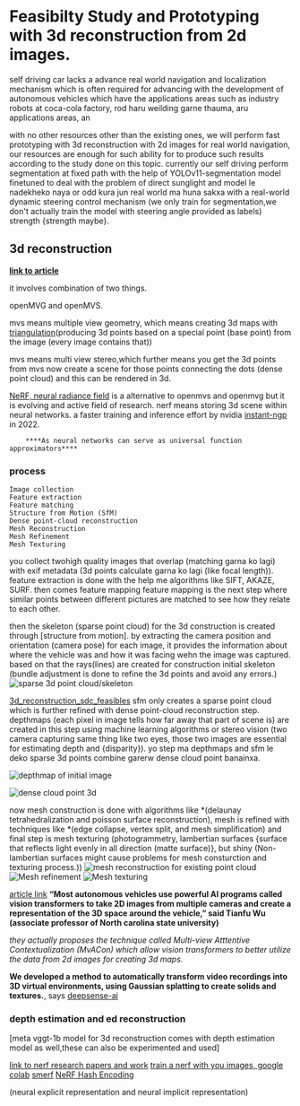# Feasibilty Study and Prototyping with 3d reconstruction from 2d images. 

self driving car lacks a advance real world navigation and localization mechanism which is often required for advancing with the development of autonomous vehicles which have the applications areas such as industry robots at coca-cola factory, rod haru weilding garne thauma, aru applications areas, an



with no other resources other than the existing ones, we will perform fast prototyping with 3d reconstruction with 2d images for real world navigation, our resources are enough for such ability for to produce such results according to the study done on this topic. currently our self driving perform segmentation at fixed path with the help of YOLOv11-segmentation model finetuned to deal with the problem of direct sunglight and model le nadekheko naya or odd kura jun real world ma huna sakxa with a real-world dynamic steering control mechanism (we only train for segmentation,we don't actually train the model with steering angle provided as labels) strength {strength maybe}.



## 3d reconstruction

**[link to article](https://medium.com/@popovici.cristina211/3d-reconstruction-from-2d-images-using-openmvg-and-openmvs-b23bc7adb616)**


it involves combination of  two things. 

openMVG and openMVS.

mvs means multiple view geometry, which means creating 3d maps with [triangulation](https://en.wikipedia.org/wiki/Triangulation)(producing 3d points based on a special point (base point) from the image (every image contains that))  

mvs means multi view stereo,which further means you get the 3d points from mvs now create a scene for those points connecting the dots (dense point cloud) and this can be rendered in 3d.  

[NeRF, neural radiance field](https://huggingface.co/learn/computer-vision-course/unit8/nerf) is a alternative to openmvs and openmvg but it is  evolving and active field of research. 
nerf means storing 3d scene within neural networks. a faster training and inference effort by nvidia [instant-ngp](https://nvlabs.github.io/instant-ngp/) in 2022.


        ****As neural networks can serve as universal function approximators****

### process 

    Image collection
    Feature extraction
    Feature matching
    Structure from Motion (SfM)
    Dense point-cloud reconstruction
    Mesh Reconstruction
    Mesh Refinement
    Mesh Texturing


you collect twohigh quality images that overlap (matching garna ko lagi) with exif metadata (3d points calculate garna ko lagi (like focal length)). feature extraction is done with the help me algorithms like SIFT, AKAZE, SURF. then comes feature mapping 
feature mapping is the next step where similar points between different pictures are matched to see how they relate to each other. 

then the skeleton (sparse point cloud) for the 3d construction is created through [structure from motion]. by extracting the camera position and orientation (camera pose) for each image, it provides the information about where the vehicle was and how it was facing wehn the image was captured. based on that the rays(lines) are created for construction initial skeleton
    (bundle adjustment is done to refine the 3d points and avoid any errors.)
![sparse 3d point cloud/skeleton](image-3.png)


[3d_reconstruction_sdc_feasibles](#depth-estimation-and-ed-reconstruction) sfm only creates a sparse point cloud which is further refined with dense point-cloud reconstruction step. depthmaps (each pixel in image tells how far away that part of scene is) are created in this step using machine learning algorithms or stereo vision (two camera capturing same thing like two eyes, those two images are essential for estimating depth and {disparity}). yo step ma depthmaps and sfm le deko sparse 3d points combine garerw dense cloud point banainxa. 

![depthmap of initial image](image-1.png)

![dense cloud point 3d](image-2.png)


now mesh construction is done with algorithms like *(delaunay tetrahedralization and poisson surface reconstruction), mesh is refined with techniques like *(edge collapse, vertex split, and mesh simplification) and final step is mesh texturing (photogrammetry, lambertian surfaces {surface that reflects light evenly in all direction (matte surface)}, but shiny (Non-lambertian surfaces might cause problems for mesh consturction and texturing process.))
![mesh reconstruction for existing point cloud](image.png)
![Mesh refinement](image-4.png)
![Mesh texturing](image-5.png)



[article link](https://www.theengineer.co.uk/content/news/3d-mapping-technique-could-improve-navigation-for-autonomous-vehicles/)
**“Most autonomous vehicles use powerful AI programs called vision transformers to take 2D images from multiple cameras and create a representation of the 3D space around the vehicle,” said Tianfu Wu (associate professor of North carolina state university)**

*they actually proposes the technique called Multi-view Atttentive Contextualization (MvACon) which allow vision transformers to better utilize the data from 2d images for creating 3d maps.*


**We developed a method to automatically transform video recordings into 3D virtual environments, using Gaussian splatting to create solids and textures.**, says [deepsense-ai](https://deepsense.ai/case-studies/automating-3d-map-rendering-for-autonomous-vehicle-testing/)



### depth estimation and ed reconstruction
[meta vggt-1b model for 3d reconstruction comes with depth estimation model as well,these can also be experimented and used]


[link to nerf research papers and work](https://github.com/awesome-NeRF/awesome-NeRF)
[train a nerf with you images, google colab](https://colab.research.google.com/github/nerfstudio-project/nerfstudio/blob/main/colab/demo.ipynb#scrollTo=9oyLHl8QfYwP)
[smerf](https://smerf-3d.github.io/#demos)
[NeRF Hash Encoding](https://nvlabs.github.io/instant-ngp/)



(neural explicit representation and neural implicit representation)



